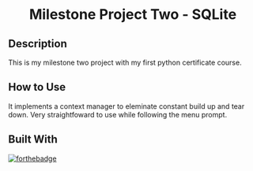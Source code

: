 <h1 align="center">Milestone Project Two - SQLite </h1>
<h2 align="left">Description </h2>
This is my milestone two project with my first python certificate course.
<h2 align="left">How to Use</h2>
It implements a context manager to eleminate constant build up and tear down. Very straightfoward to use while following the menu prompt.
<h2 align="left">Built With</h2>

[![forthebadge](https://forthebadge.com/images/badges/made-with-python.svg)](https://forthebadge.com)

